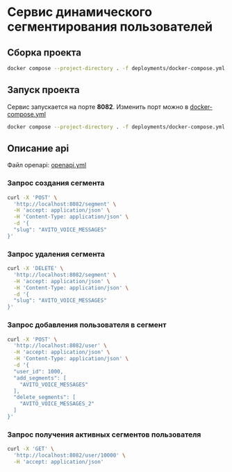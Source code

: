 # Сервис динамического сегментирования пользователей

## Сборка проекта
```bash
docker compose --project-directory . -f deployments/docker-compose.yml build
```

## Запуск проекта
Сервис запускается на порте **8082**. Изменить порт можно в [docker-compose.yml](./deployments/docker-compose.yml)
```bash
docker compose --project-directory . -f deployments/docker-compose.yml up
```

## Описание  api
Файл openapi: [openapi.yml](./api/openapi.yaml)

### Запрос создания сегмента

```bash
curl -X 'POST' \
  'http://localhost:8082/segment' \
  -H 'accept: application/json' \
  -H 'Content-Type: application/json' \
  -d '{
  "slug": "AVITO_VOICE_MESSAGES"
}'
```

### Запрос удаления сегмента
```bash
curl -X 'DELETE' \
  'http://localhost:8082/segment' \
  -H 'accept: application/json' \
  -H 'Content-Type: application/json' \
  -d '{
  "slug": "AVITO_VOICE_MESSAGES"
}'
```

### Запрос добавления пользователя в сегмент
```bash
curl -X 'POST' \
  'http://localhost:8082/user' \
  -H 'accept: application/json' \
  -H 'Content-Type: application/json' \
  -d '{
  "user_id": 1000,
  "add_segments": [
    "AVITO_VOICE_MESSAGES"
  ],
  "delete_segments": [
    "AVITO_VOICE_MESSAGES_2"
  ]
}'
```

### Запрос получения активных сегментов пользователя
```bash
curl -X 'GET' \
  'http://localhost:8082/user/10000' \
  -H 'accept: application/json'
```